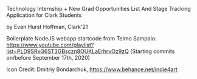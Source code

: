Technology Internship + New Grad Opportunities List And Stage Tracking Application for Clark Students

by Evan Hurst Hoffman, Clark'21

Boilerplate NodeJS webapp startcode from Telmo Sampaio: https://www.youtube.com/playlist?list=PLD9SRxG6ST3GBsczn8OUKLaErhrvOz9zQ
    (Starting commits on/before September 17th, 2020)

Icon Credit: Dmitriy Bondarchuk, https://www.behance.net/indie4art
